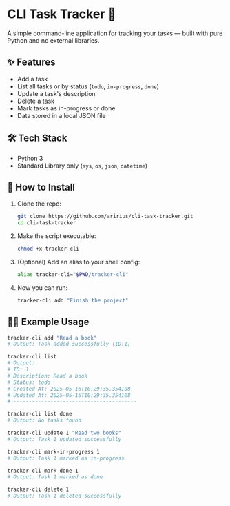 # CLI Task Tracker 📝

A simple command-line application for tracking your tasks — built with pure Python and no external libraries.

## ✨ Features

- Add a task
- List all tasks or by status (`todo`, `in-progress`, `done`)
- Update a task's description
- Delete a task
- Mark tasks as in-progress or done
- Data stored in a local JSON file

## 🛠 Tech Stack

- Python 3
- Standard Library only (`sys`, `os`, `json`, `datetime`)

## 🚀 How to Install

1. Clone the repo:
   ```bash
   git clone https://github.com/aririus/cli-task-tracker.git
   cd cli-task-tracker
2. Make the script executable:
   ```bash
   chmod +x tracker-cli
3. (Optional) Add an alias to your shell config:
   ```bash
   alias tracker-cli="$PWD/tracker-cli"
4. Now you can run:
   ```bash
   tracker-cli add "Finish the project"

## 🧑‍💻 Example Usage

```bash
tracker-cli add "Read a book"
# Output: Task added successfully (ID:1)

tracker-cli list
# Output:
# ID: 1
# Description: Read a book
# Status: todo
# Created At: 2025-05-16T10:29:35.354108
# Updated At: 2025-05-16T10:29:35.354108
# ----------------------------------------

tracker-cli list done
# Output: No tasks found

tracker-cli update 1 "Read two books"
# Output: Task 1 updated successfully

tracker-cli mark-in-progress 1
# Output: Task 1 marked as in-progress

tracker-cli mark-done 1
# Output: Task 1 marked as done

tracker-cli delete 1
# Output: Task 1 deleted successfully
```

